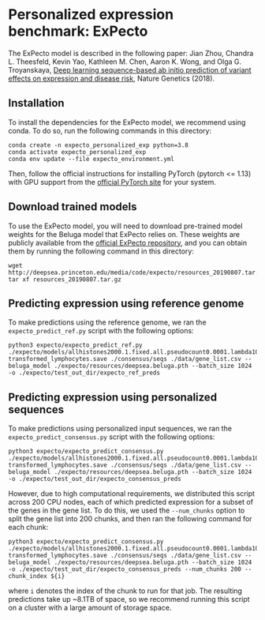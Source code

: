 # Personalized expression benchmark: ExPecto
The ExPecto model is described in the following paper: Jian Zhou, Chandra L. Theesfeld, Kevin Yao, Kathleen M. Chen, Aaron K. Wong,  and Olga G. Troyanskaya, [Deep learning sequence-based ab initio prediction of variant effects on expression and disease risk](https://www.nature.com/articles/s41588-018-0160-6), Nature Genetics (2018).

## Installation
To install the dependencies for the ExPecto model, we recommend using conda. To do so, run the following commands in this directory:
```
conda create -n expecto_personalized_exp python=3.8
conda activate expecto_personalized_exp
conda env update --file expecto_environment.yml
```

Then, follow the official instructions for installing PyTorch (pytorch <= 1.13) with GPU support from the [official PyTorch site](https://pytorch.org/get-started/previous-versions) for your system.

## Download trained models
To use the ExPecto model, you will need to download pre-trained model weights for the Beluga model that ExPecto relies on. These weights are publicly available from the [official ExPecto repository](https://github.com/FunctionLab/ExPecto/tree/master), and you can obtain them by running the following command in this directory:
```
wget http://deepsea.princeton.edu/media/code/expecto/resources_20190807.tar.gz; tar xf resources_20190807.tar.gz
```

## Predicting expression using reference genome
To make predictions using the reference genome, we ran the `expecto_predict_ref.py` script with the following options:
```
python3 expecto/expecto_predict_ref.py ./expecto/models/allhistones2000.1.fixed.all.pseudocount0.0001.lambda100.round100.basescore2.Cells_EBV-transformed_lymphocytes.save ./consensus/seqs ./data/gene_list.csv --beluga_model ./expecto/resources/deepsea.beluga.pth --batch_size 1024 -o ./expecto/test_out_dir/expecto_ref_preds
```

## Predicting expression using personalized sequences
To make predictions using personalized input sequences, we ran the `expecto_predict_consensus.py` script with the following options:
```
python3 expecto/expecto_predict_consensus.py ./expecto/models/allhistones2000.1.fixed.all.pseudocount0.0001.lambda100.round100.basescore2.Cells_EBV-transformed_lymphocytes.save ./consensus/seqs ./data/gene_list.csv --beluga_model ./expecto/resources/deepsea.beluga.pth --batch_size 1024 -o ./expecto/test_out_dir/expecto_consensus_preds
```
However, due to high computational requirements, we distributed this script across 200 CPU nodes, each of which predicted expression for a subset of the genes in the gene list. To do this, we used the `--num_chunks` option to split the gene list into 200 chunks, and then ran the following command for each chunk:
```
python3 expecto/expecto_predict_consensus.py ./expecto/models/allhistones2000.1.fixed.all.pseudocount0.0001.lambda100.round100.basescore2.Cells_EBV-transformed_lymphocytes.save ./consensus/seqs ./data/gene_list.csv --beluga_model ./expecto/resources/deepsea.beluga.pth --batch_size 1024 -o ./expecto/test_out_dir/expecto_consensus_preds --num_chunks 200 --chunk_index ${i}
```
where `i` denotes the index of the chunk to run for that job. The resulting predictions take up ~8.1TB of space, so we recommend running this script on a cluster with a large amount of storage space.
